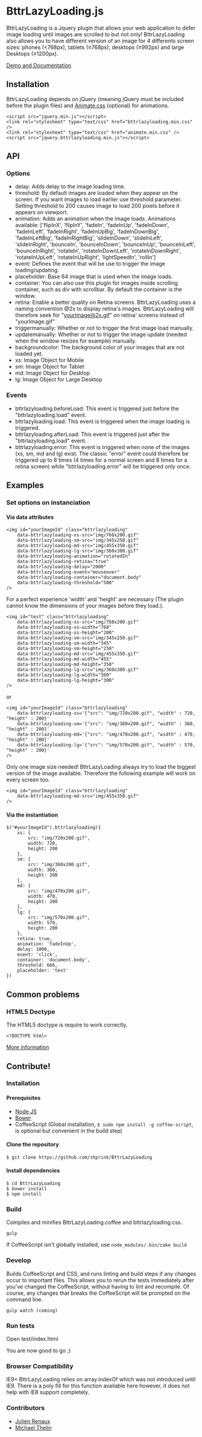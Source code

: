 BttrLazyLoading.js
==================

BttrLazyLoading is a Jquery plugin that allows your web application to defer image loading until images are scrolled to but not only! BttrLazyLoading also allows you to have different version of an image for 4 differents screen sizes: phones (<768px), tablets (≥768px), desktops (≥992px) and large Desktops (≥1200px).

[Demo and Documentation](http://bttrlazyloading.julienrenaux.fr/)

## Installation

BttrLazyLoading depends on jQuery (meaning jQuery must be included before the plugin files) and [Animate.css](https://github.com/daneden/animate.css) (optional) for animations.

```
<script src="jquery.min.js"></script>
<link rel="stylesheet" type="text/css" href="bttrlazyloading.min.css" />
<link rel="stylesheet" type="text/css" href="animate.min.css" />
<script src="jquery.bttrlazyloading.min.js"></script>
```

## API

### Options

* delay: Adds delay to the image loading time.
* threshold: By default images are loaded when they appear on the screen. If you want images to load earlier use threshold parameter. Setting threshold to 200 causes image to load 200 pixels before it appears on viewport.
* animation: Adds an animation when the image loads. Animations available: ['flipInX', 'flipInY', 'fadeIn', 'fadeInUp', 'fadeInDown', 'fadeInLeft', 'fadeInRight', 'fadeInUpBig', 'fadeInDownBig', 'fadeInLeftBig', 'fadeInRightBig', 'slideInDown', 'slideInLeft', 'slideInRight', 'bounceIn', 'bounceInDown', 'bounceInUp', 'bounceInLeft', 'bounceInRight', 'rotateIn', 'rotateInDownLeft', 'rotateInDownRight', 'rotateInUpLeft', 'rotateInUpRight', 'lightSpeedIn', 'rollIn']
* event: Defines the event that will be use to trigger the image loading/updating.
* placeholder: Base 64 image that is used when the image loads.
* container: You can also use this plugin for images inside scrolling container, such as div with scrollbar. By default the container is the window.
* retina: Enable a better quality on Retina screens. BttrLazyLoading uses a naming convention @2x to display retina's images. BttrLazyLoading will therefore seek for "yourImage@2x.gif" on retina' screens instead of "yourImage.gif"
* triggermanually: Whether or not to trigger the first image load manually.
* updatemanually: Whether or not to trigger the image update (needed when the window resizes for example) manually.
* backgroundcolor: The background color of your images that are not loaded yet.
* xs: Image Object for Mobile
* sm: Image Object for Tablet
* md: Image Object for Desktop
* lg: Image Object for Large Desktop

### Events

* bttrlazyloading.beforeLoad: This event is triggered just before the "bttrlazyloading.load" event.
* bttrlazyloading.load: This event is triggered when the image loading is triggered.
* bttrlazyloading.afterLoad: This event is triggered just after the "bttrlazyloading.load" event.
* bttrlazyloading.error: This event is triggered when none of the images (xs, sm, md and lg) exist. The classic "error" event could therefore be triggered up to 8 times (4 times for a normal screen and 8 times for a retina screen) while "bttrlazyloading.error" will be triggered only once.

## Examples

### Set options on instanciation

#### Via data attributes

```
<img id="yourImageId" class="bttrlazyloading"
	data-bttrlazyloading-xs-src="img/768x200.gif"
	data-bttrlazyloading-sm-src="img/345x250.gif"
	data-bttrlazyloading-md-src="img/455x350.gif"
	data-bttrlazyloading-lg-src="img/360x300.gif"
	data-bttrlazyloading-animation="rotatedIn"
	data-bttrlazyloading-retina="true"
	data-bttrlazyloading-delay="2000"
	data-bttrlazyloading-event="mouseover"
	data-bttrlazyloading-container="document.body"
	data-bttrlazyloading-threshold="500"
/>
```

For a perfect experience 'width' and 'height' are necessary (The plugin cannot know the dimensions of your images before they load.).

```
<img id="test" class="bttrlazyloading"
	data-bttrlazyloading-xs-src="img/768x200.gif"
	data-bttrlazyloading-xs-width="768"
	data-bttrlazyloading-xs-height="200"
	data-bttrlazyloading-sm-src="img/345x250.gif"
	data-bttrlazyloading-sm-width="345"
	data-bttrlazyloading-sm-height="250"
	data-bttrlazyloading-md-src="img/455x350.gif"
	data-bttrlazyloading-md-width="455"
	data-bttrlazyloading-md-height="350"
	data-bttrlazyloading-lg-src="img/360x300.gif"
	data-bttrlazyloading-lg-width="360"
	data-bttrlazyloading-lg-height="300"
/>
```

or

```
<img id="yourImageId" class="bttrlazyloading"
	data-bttrlazyloading-xs='{"src": "img/720x200.gif", "width" : 720,  "height" : 200}'
	data-bttrlazyloading-sm='{"src": "img/360x200.gif", "width" : 360,  "height" : 200}'
	data-bttrlazyloading-md='{"src": "img/470x200.gif", "width" : 470,  "height" : 200}'
	data-bttrlazyloading-lg='{"src": "img/570x200.gif", "width" : 570,  "height" : 200}'
/>
```

Only one image size needed! BttrLazyLoading always try to load the biggest version of the image available. Therefore the following example will work on every screen too.

```
<img id="yourImageId" class="bttrlazyloading"
	data-bttrlazyloading-md-src="img/455x350.gif"
/>
```

#### Via the instantiation

```
$("#yourImageId").bttrlazyloading({
	xs: {
		src: "img/720x200.gif",
		width: 720,
		height: 200
	},
	sm: {
		src: "img/360x200.gif",
		width: 360,
		height: 200
	},
	md: {
		src: "img/470x200.gif",
		width: 470,
		height: 200
	},
	lg: {
		src: "img/570x200.gif",
		width: 570,
		height: 200
	},
	retina: true,
	animation: 'fadeInUp',
	delay: 1000,
	event: 'click',
	container: 'document.body',
	threshold: 666,
	placeholder: 'test'
})
```

## Common problems

### HTML5 Doctype

The HTML5 doctype is require to work correctly.

```<!DOCTYPE html>```

[More information](http://www.w3schools.com/tags/tag_doctype.asp)


## Contribute!

### Installation

#### Prerequisites
+ [Node JS](http://julienrenaux.fr/2013/05/16/how-to-install-node-js-coffeescript-less-and-uglify-js-on-ubuntu/)
+ [Bower](http://julienrenaux.fr/2013/09/12/bower/)
+ CoffeeScript (Global installation, `$ sudo npm install -g coffee-script`, is optional but convenient in the build step)

#### Clone the repository
`$ git clone https://github.com/shprink/BttrLazyLoading`

#### Install dependencies
```
$ cd BttrLazyLoading
$ bower install
$ npm install
```

### Build
Compiles and minifies BttrLazyLoading.coffee and bttrlazyloading.css.
```
gulp
```
If CoffeeScript isn't globally installed, use `node_modules/.bin/cake build`

### Develop
Builds CoffeeScript and CSS, and runs linting and build steps if any changes occur to important files. This allows you to rerun the tests immediately after you've changed the CoffeeScript, without having to lint and recompile. Of course, any changes that breaks the CoffeeScript will be prompted on the command line.
```
gulp watch (coming)
```

### Run tests
Open test/index.html

You are now good to go ;)

### Browser Compatibility
IE9+
BttrLazyLoading relies on array.indexOf which was not introduced until IE9. There is a poly fill for this function available here however, it does not help with IE8 support completely.

### Contributors

* [Julien Renaux](https://github.com/shprink)
* [Michael Thelin](https://github.com/thelinmichael)
